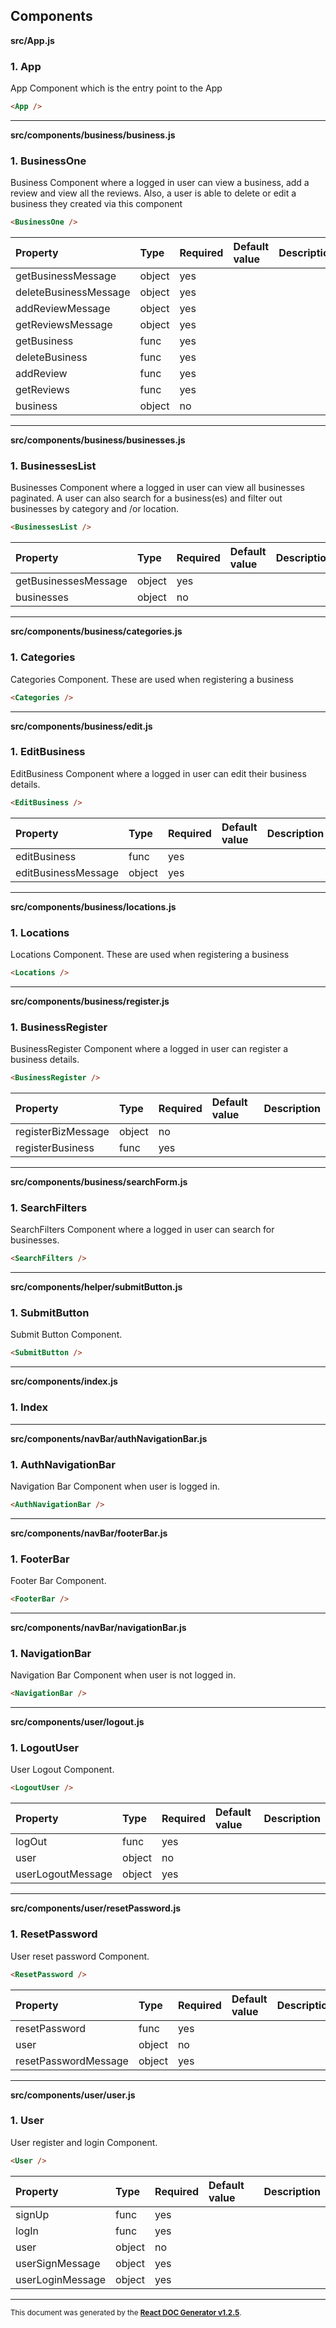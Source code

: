 Components
----------

**src/App.js**

### 1. App

App Component which is the entry point to the App

```html
<App />
```   




-----
**src/components/business/business.js**

### 1. BusinessOne

Business Component where a logged in user can view a business, add a review and view all the reviews.
Also, a user is able to delete or edit a business they created via this component

```html
<BusinessOne />
```   




Property | Type | Required | Default value | Description
:--- | :--- | :--- | :--- | :---
getBusinessMessage|object|yes||
deleteBusinessMessage|object|yes||
addReviewMessage|object|yes||
getReviewsMessage|object|yes||
getBusiness|func|yes||
deleteBusiness|func|yes||
addReview|func|yes||
getReviews|func|yes||
business|object|no||
-----
**src/components/business/businesses.js**

### 1. BusinessesList

Businesses Component where a logged in user can view all businesses paginated.
A user can also search for a business(es) and filter out businesses by category and
/or location.

```html
<BusinessesList />
```   




Property | Type | Required | Default value | Description
:--- | :--- | :--- | :--- | :---
getBusinessesMessage|object|yes||
businesses|object|no||
-----
**src/components/business/categories.js**

### 1. Categories

Categories Component. These are used when registering a business

```html
<Categories />
```   




-----
**src/components/business/edit.js**

### 1. EditBusiness

EditBusiness Component where a logged in user can edit their business details.

```html
<EditBusiness />
```   




Property | Type | Required | Default value | Description
:--- | :--- | :--- | :--- | :---
editBusiness|func|yes||
editBusinessMessage|object|yes||
-----
**src/components/business/locations.js**

### 1. Locations

Locations Component. These are used when registering a business

```html
<Locations />
```   




-----
**src/components/business/register.js**

### 1. BusinessRegister

BusinessRegister Component where a logged in user can register a business details.

```html
<BusinessRegister />
```   




Property | Type | Required | Default value | Description
:--- | :--- | :--- | :--- | :---
registerBizMessage|object|no||
registerBusiness|func|yes||
-----
**src/components/business/searchForm.js**

### 1. SearchFilters

SearchFilters Component where a logged in user can search for businesses.

```html
<SearchFilters />
```   




-----
**src/components/helper/submitButton.js**

### 1. SubmitButton

Submit Button Component.

```html
<SubmitButton />
```   




-----
**src/components/index.js**

### 1. Index




-----
**src/components/navBar/authNavigationBar.js**

### 1. AuthNavigationBar

Navigation Bar Component when user is logged in.

```html
<AuthNavigationBar />
```   




-----
**src/components/navBar/footerBar.js**

### 1. FooterBar

Footer Bar Component.

```html
<FooterBar />
```   




-----
**src/components/navBar/navigationBar.js**

### 1. NavigationBar

Navigation Bar Component when user is not logged in.

```html
<NavigationBar />
```   




-----
**src/components/user/logout.js**

### 1. LogoutUser

User Logout Component.

```html
<LogoutUser />
```   




Property | Type | Required | Default value | Description
:--- | :--- | :--- | :--- | :---
logOut|func|yes||
user|object|no||
userLogoutMessage|object|yes||
-----
**src/components/user/resetPassword.js**

### 1. ResetPassword

User reset password Component.

```html
<ResetPassword />
```   




Property | Type | Required | Default value | Description
:--- | :--- | :--- | :--- | :---
resetPassword|func|yes||
user|object|no||
resetPasswordMessage|object|yes||
-----
**src/components/user/user.js**

### 1. User

User register and login Component.

```html
<User />
```   




Property | Type | Required | Default value | Description
:--- | :--- | :--- | :--- | :---
signUp|func|yes||
logIn|func|yes||
user|object|no||
userSignMessage|object|yes||
userLoginMessage|object|yes||
-----

<sub>This document was generated by the <a href="https://github.com/marborkowski/react-doc-generator" target="_blank">**React DOC Generator v1.2.5**</a>.</sub>
